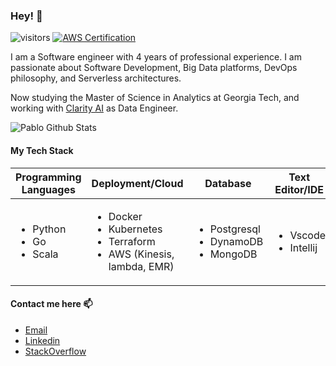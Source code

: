 ### Hey! 👋

![visitors](https://visitor-badge.glitch.me/badge?page_id=pablosjv.pablosjv) 
[![AWS Certification](https://img.shields.io/badge/Certified%20Developer-Associate-yellow?logo=amazon-aws)](https://www.youracclaim.com/badges/deaceaa1-7a27-45f4-9ecc-c8d8094e9a74/public_url)

I am a Software engineer with 4 years of professional experience. I am passionate about Software Development, Big Data platforms, DevOps philosophy, and Serverless architectures.

Now studying the Master of Science in Analytics at Georgia Tech, and working with [Clarity AI](https://clarity.ai/) as Data Engineer.


![Pablo Github Stats](https://github-readme-stats.vercel.app/api?username=pablosjv&count_private=true&show_icons=true&theme=onedark) 


#### My Tech Stack

| Programming Languages | Deployment/Cloud                                               | Database                          | Text Editor/IDE     | Frameworks                        |
|-----------------------|----------------------------------------------------------------|-----------------------------------|---------------------|-----------------------------------|
| <ul><li>Python<li>Go<li>Scala| <ul><li>Docker<li>Kubernetes<li>Terraform<li>AWS (Kinesis, lambda, EMR) | <ul><li>Postgresql<li>DynamoDB<li>MongoDB | <ul><li>Vscode <li>Intellij | <ul><li>Pandas <li>Dask <li>Spark <li>Airflow |


#### Contact me here 📫

- [Email](https://bit.ly/contact-pablosjv)
- [Linkedin](https://bit.ly/linkedin-pablosjv)
- [StackOverflow](https://bit.ly/stackoverflow-pablosjv)
